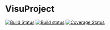 # VisuProject
[![Build Status](https://travis-ci.org/mahugnon/VisuProject.svg?branch=master)](https://travis-ci.org/mahugnon/VisuProject)
[![Build status](https://ci.appveyor.com/api/projects/status/k6256yyqrrdg4mxj?svg=true)](https://ci.appveyor.com/project/mahugnon/visuproject)
[![Coverage Status](https://coveralls.io/repos/github/mahugnon/VisuProject/badge.svg?branch=master)](https://coveralls.io/github/mahugnon/VisuProject?branch=master)
